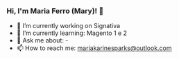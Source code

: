 ### Hi, I'm Maria Ferro (Mary)! 👋
- 🔭 I’m currently working on Signativa
- 🌱 I’m currently learning: Magento 1 e 2 
- 💬 Ask me about: -
- 📫 How to reach me: mariakarinesparks@outlook.com 



<!--
**Mari-ax/Mari-ax** is a ✨ _special_ ✨ repository because its `README.md` (this file) appears on your GitHub profile.

Here are some ideas to get you started:

- 🔭 I’m currently working on ...
- 🌱 I’m currently learning ...
- 👯 I’m looking to collaborate on ...
- 🤔 I’m looking for help with ...
- 💬 Ask me about ...
- 📫 How to reach me: ...
- 😄 Pronouns: ...
- ⚡ Fun fact: ...
-->
